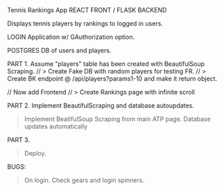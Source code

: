 Tennis Rankings App
REACT FRONT / FLASK BACKEND

Displays tennis players by rankings to logged in users.

LOGIN Application w/ GAuthorization option.

POSTGRES DB of users and players.


PART 1.
Assume "players" table has been created with BeautifulSoup Scraping.
// > Create Fake DB with random players for testing FR.
// > Create BK endpoint @ /api/players?params1-10 and make it return object.

// Now add Frontend
// > Create Rankings page with infinite scroll

PART 2. Implement BeautifulScraping and database autoupdates.
> Implement BeatifulSoup Scraping from main ATP page.
> Database updates automatically

PART 3.
> Deploy.


BUGS:
> On login. Check gears and login spinners.